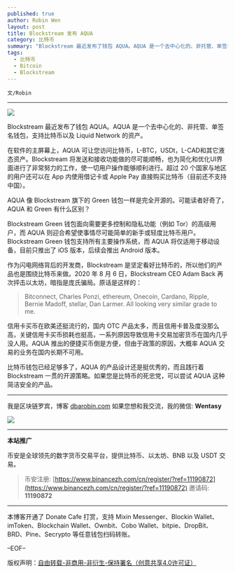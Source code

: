 ```yaml
---
published: true
author: Robin Wen
layout: post
title: Blockstream 发布 AQUA
category: 比特币
summary: "Blockstream 最近发布了钱包 AQUA。AQUA 是一个去中心化的、非托管、单签名钱包，支持比特币以及 Liquid Network 的资产。AQUA 像 Blockstream 旗下的 Green 钱包一样是完全开源的。可能读者好奇了，AQUA 和 Green 有什么区别？比特币钱包已经足够多了，AQUA 的产品设计还是挺优秀的，而且践行着 Blockstream 一贯的开源策略。如果您是比特币的死忠党，可以尝试 AQUA 这种简洁安全的产品。"
tags:
  - 比特币
  - Bitcoin
  - Blockstream
---
```


`文/Robin`

***

![](https://cdn.dbarobin.com/y8qjgr4.png)

Blockstream 最近发布了钱包 AQUA。AQUA 是一个去中心化的、非托管、单签名钱包，支持比特币以及 Liquid Network 的资产。

在软件的主屏幕上，AQUA 可让您访问比特币，L-BTC，USDt，L-CAD和其它液态资产。Blockstream 将发送和接收功能做的尽可能顺畅，也为简化和优化UI界面进行了非常努力的工作，使一切用户操作能够顺利进行。超过 20 个国家与地区的用户还可以在 App 内使用借记卡或 Apple Pay 直接购买比特币（目前还不支持中国）。

AQUA 像 Blockstream 旗下的 Green 钱包一样是完全开源的。可能读者好奇了，AQUA 和 Green 有什么区别？

Blockstream Green 钱包面向需要更多控制和隐私功能（例如 Tor）的高级用户，而 AQUA 则迎合希望使事情尽可能简单的新手或轻度比特币用户。Blockstream Green 钱包支持所有主要操作系统，而 AQUA 将仅适用于移动设备，目前只推出了 iOS 版本，后续会推出 Android 版本。

作为闪电网络背后的开发商，Blockstream 是坚定看好比特币的，所以他们的产品也是围绕比特币来做。2020 年 8 月 6 日，Blockstream CEO Adam Back 再次抨击以太坊，暗指是庞氏骗局。原话是这样的：

> Bitconnect, Charles Ponzi, ethereum, Onecoin, Cardano, Ripple, Bernie Madoff, stellar, Dan Larmer. All looking very similar grade to me.

信用卡买币在欧美还挺流行的，国内 OTC 产品太多，而且信用卡普及度没那么高，关键信用卡买币损耗也挺高，一系列原因导致信用卡交易加密货币在国内几乎没人用。AQUA 推出的便捷买币倒是方便，但由于政策的原因，大概率 AQUA 交易的业务在国内长期不可用。

比特币钱包已经足够多了，AQUA 的产品设计还是挺优秀的，而且践行着 Blockstream 一贯的开源策略。如果您是比特币的死忠党，可以尝试 AQUA 这种简洁安全的产品。

***

我是区块链罗宾，博客 [dbarobin.com](https://dbarobin.com/)
如果您想和我交流，我的微信: **Wentasy**

![](https://cdn.dbarobin.com/v4yywe2.png)

***

**本站推广**

币安是全球领先的数字货币交易平台，提供比特币、以太坊、BNB 以及 USDT 交易。

> 币安注册: [https://www.binancezh.com/cn/register/?ref=11190872](https://www.binancezh.com/cn/register/?ref=11190872)
> 邀请码: **11190872**

***

本博客开通了 Donate Cafe 打赏，支持 Mixin Messenger、Blockin Wallet、imToken、Blockchain Wallet、Ownbit、Cobo Wallet、bitpie、DropBit、BRD、Pine、Secrypto 等任意钱包扫码转账。

<center>
    <div class="--donate-button"
         data-button-id="f8b9df0d-af9a-460d-8258-d3f435445075"
    ></div>
</center>

–EOF–

版权声明：[自由转载-非商用-非衍生-保持署名（创意共享4.0许可证）](http://creativecommons.org/licenses/by-nc-nd/4.0/deed.zh)